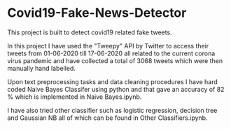 # Covid19-Fake-News-Detector

This project is built to detect covid19 related fake tweets.

In this project I have used the "Tweepy" API by Twitter to access their tweets from 01-06-2020 till 17-06-2020 all related to the current corona virus pandemic and have 
collected a total of 3068 tweets which were then manually hand labelled.

Upon text preprocessing tasks and data cleaning procedures I have hard coded Naive Bayes Classifer using python and that gave an accuracy of 82 % which is implemented in Naive Bayes.ipynb.

I have also tried other classifier such as logistic regression, decision tree and Gaussian NB all of which can be found in Other Classifiers.ipynb.
